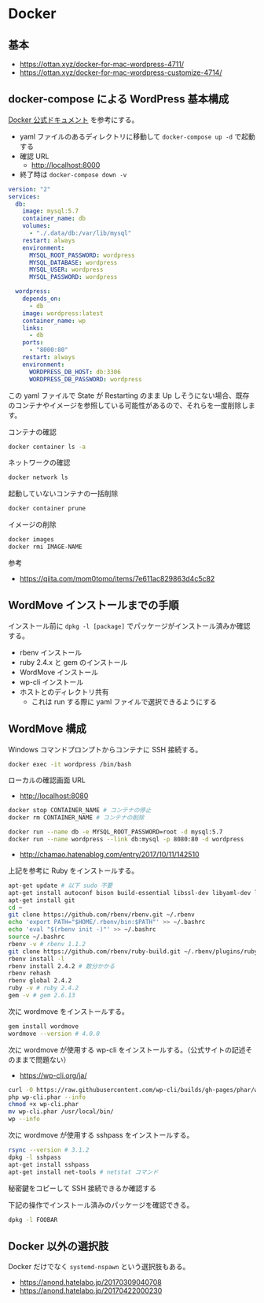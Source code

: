 # Docker

## 基本

- <https://ottan.xyz/docker-for-mac-wordpress-4711/>
- <https://ottan.xyz/docker-for-mac-wordpress-customize-4714/>

## docker-compose による WordPress 基本構成

[Docker 公式ドキュメント](http://docs.docker.jp/compose/wordpress.html) を参考にする。

- yaml ファイルのあるディレクトリに移動して `docker-compose up -d` で起動する
- 確認 URL
  - <http://localhost:8000>
- 終了時は `docker-compose down -v`

```yaml
version: "2"
services:
  db:
    image: mysql:5.7
    container_name: db
    volumes:
      - "./.data/db:/var/lib/mysql"
    restart: always
    environment:
      MYSQL_ROOT_PASSWORD: wordpress
      MYSQL_DATABASE: wordpress
      MYSQL_USER: wordpress
      MYSQL_PASSWORD: wordpress

  wordpress:
    depends_on:
      - db
    image: wordpress:latest
    container_name: wp
    links:
      - db
    ports:
      - "8000:80"
    restart: always
    environment:
      WORDPRESS_DB_HOST: db:3306
      WORDPRESS_DB_PASSWORD: wordpress
```

この yaml ファイルで State が Restarting のまま Up しそうにない場合、既存のコンテナやイメージを参照している可能性があるので、それらを一度削除します。

コンテナの確認

```bash
docker container ls -a
```

ネットワークの確認

```bash
docker network ls
```

起動していないコンテナの一括削除

```bash
docker container prune
```

イメージの削除

```bash
docker images
docker rmi IMAGE-NAME
```

参考

- <https://qiita.com/mom0tomo/items/7e611ac829863d4c5c82>

## WordMove インストールまでの手順

インストール前に `dpkg -l [package]` でパッケージがインストール済みか確認する。

- rbenv インストール
- ruby 2.4.x と gem のインストール
- WordMove インストール
- wp-cli インストール
- ホストとのディレクトリ共有
  - これは run する際に yaml ファイルで選択できるようにする

## WordMove 構成

Windows コマンドプロンプトからコンテナに SSH 接続する。

```bash
docker exec -it wordpress /bin/bash
```

ローカルの確認画面 URL

- <http://localhost:8080>

```bash
docker stop CONTAINER_NAME # コンテナの停止
docker rm CONTAINER_NAME # コンテナの削除
```

```bash
docker run --name db -e MYSQL_ROOT_PASSWORD=root -d mysql:5.7
docker run --name wordpress --link db:mysql -p 8080:80 -d wordpress
```

- <http://chamao.hatenablog.com/entry/2017/10/11/142510>

上記を参考に Ruby をインストールする。

```bash
apt-get update # 以下 sudo 不要
apt-get install autoconf bison build-essential libssl-dev libyaml-dev libreadline6-dev zlib1g-dev libncurses5-dev libffi-dev libgdbm3 libgdbm-dev
apt-get install git
cd ~
git clone https://github.com/rbenv/rbenv.git ~/.rbenv
echo 'export PATH="$HOME/.rbenv/bin:$PATH"' >> ~/.bashrc
echo 'eval "$(rbenv init -)"' >> ~/.bashrc
source ~/.bashrc
rbenv -v # rbenv 1.1.2
git clone https://github.com/rbenv/ruby-build.git ~/.rbenv/plugins/ruby-build
rbenv install -l
rbenv install 2.4.2 # 数分かかる
rbenv rehash
rbenv global 2.4.2
ruby -v # ruby 2.4.2
gem -v # gem 2.6.13
```

次に wordmove をインストールする。

```bash
gem install wordmove
wordmove --version # 4.0.0
```

次に wordmove が使用する wp-cli をインストールする。（公式サイトの記述そのままで問題ない）

- <https://wp-cli.org/ja/>

```bash
curl -O https://raw.githubusercontent.com/wp-cli/builds/gh-pages/phar/wp-cli.phar
php wp-cli.phar --info
chmod +x wp-cli.phar
mv wp-cli.phar /usr/local/bin/
wp --info
```

次に wordmove が使用する sshpass をインストールする。

```bash
rsync --version # 3.1.2
dpkg -l sshpass
apt-get install sshpass
apt-get install net-tools # netstat コマンド
```

秘密鍵をコピーして SSH 接続できるか確認する

下記の操作でインストール済みのパッケージを確認できる。

```bash
dpkg -l FOOBAR
```

## Docker 以外の選択肢

Docker だけでなく `systemd-nspawn` という選択肢もある。

- <https://anond.hatelabo.jp/20170309040708>
- <https://anond.hatelabo.jp/20170422000230>
